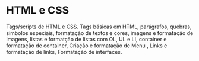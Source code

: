 # HTML e CSS
Tags/scripts de HTML e CSS. Tags básicas em HTML, parágrafos, quebras, simbolos especiais, formatação de textos e cores, imagens e formatação de imagens, listas e formatção de listas com OL, UL e LI, container e formatação de container, Criação e formatação de Menu , Links e formatação de links, Formatação de interfaces.